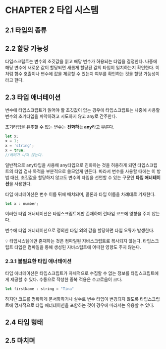 # CHAPTER 2 타입 시스템

## 2.1 타입의 종류

## 2.2 할당 가능성
타입스크립트는 변수의 초깃값을 읽고 해당 변수가 허용되는 타입을 결정한다. 나중에 해당 변수에 새로운 값이 할당되면 새롭게 할당된 값의 타입이 일치하는지 확인한다. 이처럼 함수 호출이나 변수에 값을 제공할 수 있는지 여부를 확인하는 것을 할당 가능성이라고 한다.

## 2.3 타입 애너테이션
변수에 타입스크립트가 읽어야 할 초깃값이 없는 경우에 타입스크립트는 나중에 사용할 변수의 초기타입을 파악하려고 시도하지 않고 any로 간주한다.

초기타입을 유추할 수 없는 변수는 **진화하는 any**라고 부른다. 

```jsx
let x;
x = 1;
x = 'string';
x = true;
//에러가 나지 않는다.
```

일반적으로 any타입을 사용해 any타입으로 진화하는 것을 허용하게 되면 타입스크립트의 타입 검사 목적을 부분적으로 쓸모없게 만든다. 따라서 변수를 사용할 때에는 이 방법 대신, 초깃값을 할당하지 않고도 변수의 타입을 선언할 수 있는 구문인 **타입 애너테이션**을 사용한다. 

타입 에너테이션은 변수 이름 뒤에 배치되며, 콜론과 타입 이름을 차례대로 기재한다. 

```jsx
let x : number;
```

이러한 타입 애너테이션은 타입스크립트에만 존재하며 런타임 코드에 영향을 주지 않는다.

변수에 타입 애너테이션으로 정의한 타입 외의 값을 할당하면 타입 오류가 발생한다.

<aside>
💡 타입시스템에만 존재하는 것은 컴파일된 자바스크립트로 복사되지 않는다. 타입스크립트 타입은 컴파일을 통해 생성된 자바스립트에 어떠한 영향도 주지 않는다.

</aside>

### 2.3.1 불필요한 타입 애너테이션

타입 에너테이션은 타입스크립트가 자체적으로 수집할 수 없는 정보를 타입스크립트에게 제공할 수 있다. 수동으로 작성한 중복 적용은 수고로움이 크다. 

```jsx
let firstName : string = "Tina"
```

하지만 코드를 명확하게 문서화하거나 실수로 변수 타입이 변경되지 않도록 타입스크립트에 명시적으로 타입 애너테이션을 포함하는 것이 경우에 따라서는 유용할 수 있다.
## 2.4 타입 형태

## 2.5 마치며
